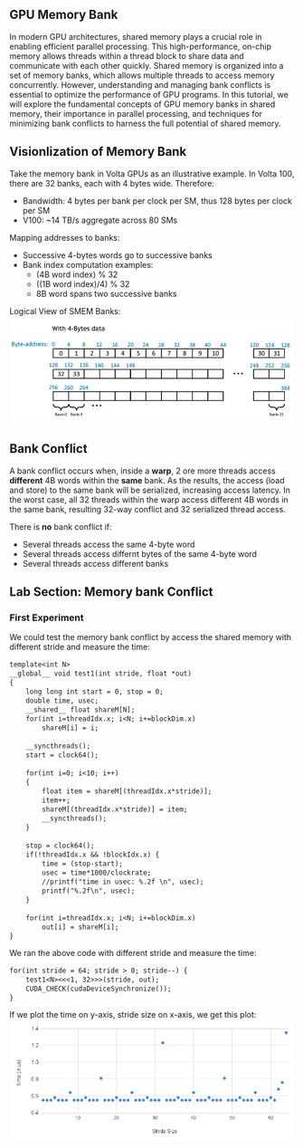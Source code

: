 ## GPU Memory Bank 

In modern GPU architectures, shared memory plays a crucial role in enabling efficient parallel processing. This high-performance, on-chip memory allows threads within a thread block to share data and communicate with each other quickly. Shared memory is organized into a set of memory banks, which allows multiple threads to access memory concurrently. However, understanding and managing bank conflicts is essential to optimize the performance of GPU programs. In this tutorial, we will explore the fundamental concepts of GPU memory banks in shared memory, their importance in parallel processing, and techniques for minimizing bank conflicts to harness the full potential of shared memory.

## Visionlization of Memory Bank
Take the memory bank in Volta GPUs as an illustrative example.
In Volta 100, there are 32 banks, each with 4 bytes wide. Therefore:
- Bandwidth: 4 bytes per bank per clock per SM, thus 128 bytes per clock per SM
- V100: ~14 TB/s aggregate across 80 SMs

Mapping addresses to banks:
- Successive 4-bytes words go to successive banks
- Bank index computation examples:
  - (4B word index) % 32
  - ((1B word index)/4) % 32
  - 8B word spans two successive banks

Logical View of SMEM Banks:
![](https://github.com/YuxinxinChen/YuxinxinChen.github.io/blob/new_home_page/images/membank.png)


## Bank Conflict
A bank conflict occurs when, inside a **warp**, 2 ore more threads access **different** 4B words within the **same** bank. As the results, the access (load and store) to the same bank will be serialized, increasing access latency. In the worst case, all 32 threads within the warp access different 4B words in the same bank, resulting 32-way conflict and 32 serialized thread access.

There is **no** bank conflict if:
- Several threads access the same 4-byte word
- Several threads access differnt bytes of the same 4-byte word
- Several threads access different banks

## Lab Section: Memory bank Conflict
### First Experiment
We could test the memory bank conflict by access the shared memory with different stride and measure the time:
```
template<int N>
__global__ void test1(int stride, float *out)
{
    long long int start = 0, stop = 0;
    double time, usec;
    __shared__ float shareM[N];
    for(int i=threadIdx.x; i<N; i+=blockDim.x)
        shareM[i] = i;

    __syncthreads();
    start = clock64();

    for(int i=0; i<10; i++)
    {
        float item = shareM[(threadIdx.x*stride)];
        item++;
        shareM[(threadIdx.x*stride)] = item;
        __syncthreads();
    }

    stop = clock64();
    if(!threadIdx.x && !blockIdx.x) {
        time = (stop-start);
        usec = time*1000/clockrate;
        //printf("time in usec: %.2f \n", usec);
        printf("%.2f\n", usec);
    }

    for(int i=threadIdx.x; i<N; i+=blockDim.x)
        out[i] = shareM[i];
}
```
We ran the above code with different stride and measure the time:
```
for(int stride = 64; stride > 0; stride--) {
    test1<N><<<1, 32>>>(stride, out);
    CUDA_CHECK(cudaDeviceSynchronize());
}
```
If we plot the time on y-axis, stride size on x-axis, we get this plot:
![](https://github.com/YuxinxinChen/YuxinxinChen.github.io/blob/new_home_page/images/stride_time.png)
